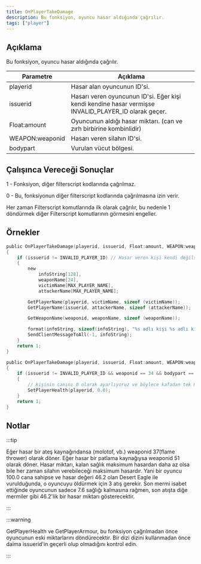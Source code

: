 ```yaml
---
title: OnPlayerTakeDamage
description: Bu fonksiyon, oyuncu hasar aldığında çağrılır. 
tags: ["player"]
---
```


## Açıklama

Bu fonksiyon, oyuncu hasar aldığında çağrılır. 

| Parametre       | Açıklama                                                                                                                          |
|-----------------|-----------------------------------------------------------------------------------------------------------------------------------|
| playerid        | Hasar alan oyuncunun ID'si.                                                                                                       |
| issuerid        | Hasarı veren oyuncunun ID'si. Eğer kişi kendi kendine hasar vermişse INVALID_PLAYER_ID olarak geçer.                              |
| Float:amount    | Oyuncunun aldığı hasar miktarı. (can ve zırh birbirine kombinlidir)                                                               |
| WEAPON:weaponid | Hasarı veren silahın ID'si.                                                                                                       |
| bodypart        | Vurulan vücut bölgesi. |

## Çalışınca Vereceği Sonuçlar

1 - Fonksiyon, diğer filterscript kodlarında çağrılmaz. 

0 - Bu, fonksiyonun diğer filterscript kodlarında çağrılmasına izin verir. 

Her zaman Filterscript komutlarında ilk olarak çağrılır, bu nedenle 1 döndürmek diğer Filterscript komutlarının görmesini engeller. 

## Örnekler

```c
public OnPlayerTakeDamage(playerid, issuerid, Float:amount, WEAPON:weaponid, bodypart)|
{
    if (issuerid != INVALID_PLAYER_ID) // Hasar veren kişi kendi değilse...
    {
        new
            infoString[128],
            weaponName[24],
            victimName[MAX_PLAYER_NAME],
            attackerName[MAX_PLAYER_NAME];

        GetPlayerName(playerid, victimName, sizeof (victimName));
        GetPlayerName(issuerid, attackerName, sizeof (attackerName));

        GetWeaponName(weaponid, weaponName, sizeof (weaponName));

        format(infoString, sizeof(infoString), "%s adlı kişi %s adlı kişiye %.0f hasar verdi, silah: %s, vücut bölgesi: %d", attackerName,  victimName, amount, weaponName, bodypart);
        SendClientMessageToAll(-1, infoString);
    }
    return 1;
}

public OnPlayerTakeDamage(playerid, issuerid, Float:amount, WEAPON:weaponid, bodypart)
{
    if (issuerid != INVALID_PLAYER_ID && weaponid == 34 && bodypart == 9) // Hasar veren kişi kendi değilse, silah ID'si keskin nişancı tüfeğine (34) eşitse ve vurulan vücut parçası 9 ise...
    {
        // kişinin canını 0 olarak ayarlıyoruz ve böylece kafadan tek mermi ile ölmüş oluyor.
        SetPlayerHealth(playerid, 0.0);
    }
    return 1;
}
```

## Notlar

:::tip

Eğer hasar bir ateş kaynağındansa (molotof, vb.) weaponid 37(flame thrower) olarak döner. Eğer hasar bir patlama kaynağıysa weaponid 51 olarak döner. Hasar miktarı, kalan sağlık maksimum hasardan daha az olsa bile her zaman silahın verebileceği maksimum hasardır. Yani bir oyuncu 100.0 cana sahipse ve hasar değeri 46.2 olan Desert Eagle ile vurulduğunda, o oyuncuyu öldürmek için 3 atış gerekir. Son mermi isabet ettiğinde oyuncunun sadece 7.6 sağlığı kalmasına rağmen, son atışta diğe mermiler gibi 46.2'lik bir hasar miktarı gösterecektir. 

:::

:::warning

GetPlayerHealth ve GetPlayerArmour, bu fonksiyon çağrılmadan önce oyuncunun eski miktarlarını döndürecektir. Bir dizi dizini kullanmadan önce daima issuerid'in geçerli olup olmadığını kontrol edin. 

:::
